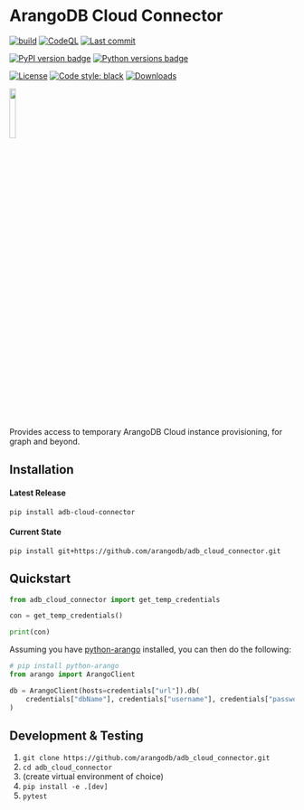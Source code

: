 # ArangoDB Cloud Connector

[![build](https://github.com/arangodb/adb_cloud_connector/actions/workflows/build.yml/badge.svg?branch=master)](https://github.com/arangodb/adb_cloud_connector/actions/workflows/build.yml)
[![CodeQL](https://github.com/arangodb/adb_cloud_connector/actions/workflows/analyze.yml/badge.svg?branch=master)](https://github.com/arangodb/adb_cloud_connector/actions/workflows/analyze.yml)
[![Last commit](https://img.shields.io/github/last-commit/arangodb/adb_cloud_connector)](https://github.com/arangodb/adb_cloud_connector/commits/master)
<!-- [![Coverage Status](https://coveralls.io/repos/github/arangodb/adb_cloud_connector/badge.svg?branch=master)](https://coveralls.io/github/arangodb/adb_cloud_connector) -->

[![PyPI version badge](https://img.shields.io/pypi/v/adb_cloud_connector?color=3775A9&style=for-the-badge&logo=pypi&logoColor=FFD43B)](https://pypi.org/project/adb_cloud_connector/)
[![Python versions badge](https://img.shields.io/pypi/pyversions/adb_cloud_connector?color=3776AB&style=for-the-badge&logo=python&logoColor=FFD43B)](https://pypi.org/project/adb_cloud_connector/)

[![License](https://img.shields.io/github/license/arangodb/adb_cloud_connector?color=9E2165&style=for-the-badge)](https://github.com/arangodb/adb_cloud_connector/blob/master/LICENSE)
[![Code style: black](https://img.shields.io/static/v1?style=for-the-badge&label=code%20style&message=black&color=black)](https://github.com/psf/black)
[![Downloads](https://img.shields.io/badge/dynamic/json?style=for-the-badge&color=282661&label=Downloads&query=total_downloads&url=https://api.pepy.tech/api/projects/adb_cloud_connector)](https://pepy.tech/project/adb_cloud_connector)

<a href="https://cloud.arangodb.com/" rel="cloud.arangodb.com"><img width=15% src="https://www.arangodb.com/wp-content/uploads/2019/10/ArangoDB-Oasis-Logo.png"/></a>

Provides access to temporary ArangoDB Cloud instance provisioning, for graph and beyond. 

## Installation

#### Latest Release
```
pip install adb-cloud-connector
```
#### Current State
```
pip install git+https://github.com/arangodb/adb_cloud_connector.git
```

## Quickstart

```py
from adb_cloud_connector import get_temp_credentials

con = get_temp_credentials()

print(con)
```

Assuming you have [python-arango]([url](https://github.com/arangodb/python-arango)) installed, you can then do the following:

```py
# pip install python-arango
from arango import ArangoClient

db = ArangoClient(hosts=credentials["url"]).db(
    credentials["dbName"], credentials["username"], credentials["password"], verify=True
)
```

##  Development & Testing

1. `git clone https://github.com/arangodb/adb_cloud_connector.git`
2. `cd adb_cloud_connector`
3. (create virtual environment of choice)
4. `pip install -e .[dev]`
6. `pytest`
